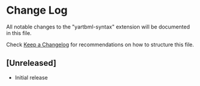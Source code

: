 # Change Log

All notable changes to the "yartbml-syntax" extension will be documented in this file.

Check [Keep a Changelog](http://keepachangelog.com/) for recommendations on how to structure this file.

## [Unreleased]

- Initial release